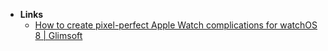 - **Links**
	- [How to create pixel-perfect Apple Watch complications for watchOS 8 | Glimsoft](www.glimsoft.com/02/18/watchos-complications/)